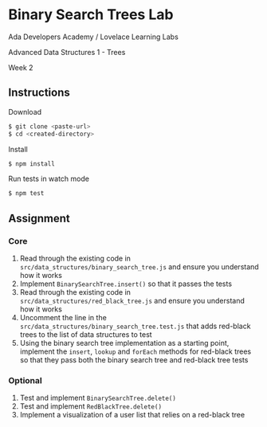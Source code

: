 # Binary Search Trees Lab

Ada Developers Academy / Lovelace Learning Labs

Advanced Data Structures 1 - Trees

Week 2

## Instructions

Download

```sh
$ git clone <paste-url>
$ cd <created-directory>
```

Install

```sh
$ npm install
```

Run tests in watch mode

```sh
$ npm test
```

## Assignment

### Core

1. Read through the existing code in `src/data_structures/binary_search_tree.js` and ensure you understand how it works
1. Implement `BinarySearchTree.insert()` so that it passes the tests
1. Read through the existing code in `src/data_structures/red_black_tree.js` and ensure you understand how it works
1. Uncomment the line in the `src/data_structures/binary_search_tree.test.js` that adds red-black trees to the list of data structures to test
1. Using the binary search tree implementation as a starting point, implement the `insert`, `lookup` and `forEach` methods for red-black trees so that they pass both the binary search tree and red-black tree tests

### Optional

1. Test and implement `BinarySearchTree.delete()`
1. Test and implement `RedBlackTree.delete()`
1. Implement a visualization of a user list that relies on a red-black tree